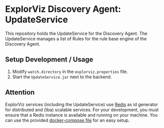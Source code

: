 # ExplorViz Discovery Agent: UpdateService

This repository holds the UpdateService for the Discovery Agent. The UpdateService manages a list of Rules for the rule base engine of the Discovery Agent. 

## Setup Development / Usage
1. Modify `watch.directory` in the `explorviz.properties` file.
2. Start the `UpdateService.jar` next to the backend.


## Attention
ExplorViz services (including the UpdateService) use [Redis](https://redis.io/) as id generator for distributed and (tba) scalable services.
For your development, you must ensure that a Redis instance is available and running on your machine.
You can use the provided [docker-compose file](https://github.com/ExplorViz/explorviz-backend/tree/dev-1/docker-compose) for an easy setup.
